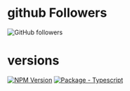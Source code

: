 # github Followers
![GitHub followers](https://img.shields.io/github/followers/:AzizSaidani?style=for-the-badge)
# versions
[![NPM Version](https://img.shields.io/badge/dynamic/json?label=node&query=%24.engines%5B%22node%22%5D&url=https%3A%2F%2Fraw.githubusercontent.com%2FAzizSaidani%2Fgithubactions%2Fmaster%2Fpackage.json)](https://nodejs.org "Go to Node.js homepage")
[![Package - Typescript](https://img.shields.io/github/package-json/dependency-version/AzizSaidani/githubactions/dev/typescript?logo=typescript&logoColor=white)](https://www.npmjs.com/package/typescript "Go to TypeScript on NPM")
